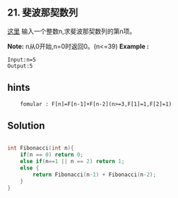 ## 21. 斐波那契数列
[这里](https://www.acwing.com/problem/content/19/)
输入一个整数n,求斐波那契数列的第n项。

**Note:** n从0开始,n=0时返回0。(n<=39)
**Example :**
```
Input:n=5
Output:5
```

## hints
```
    fomular : F[n]=F[n-1]+F[n-2](n>=3,F[1]=1,F[2]=1)
```

## Solution
``` c

int Fibonacci(int n){
    if(n == 0) return 0;
    else if(n==1 || n == 2) return 1;
    else {
        return Fibonacci(n-1) + Fibonacci(n-2);
    }
}
```
